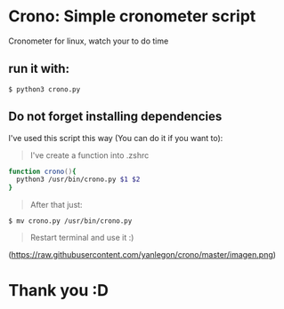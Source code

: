 # Crono: Simple cronometer script
Cronometer for linux, watch your to do time

## run it with: 
```shell
$ python3 crono.py
```
## Do not forget installing dependencies

I've used this script this way (You can do it if you want to):
> I've create a function into .zshrc

```zsh
function crono(){
  python3 /usr/bin/crono.py $1 $2
}
```
> After that just:
```shell
$ mv crono.py /usr/bin/crono.py
```
> Restart terminal and use it :)


(https://raw.githubusercontent.com/yanlegon/crono/master/imagen.png)

# Thank you :D
